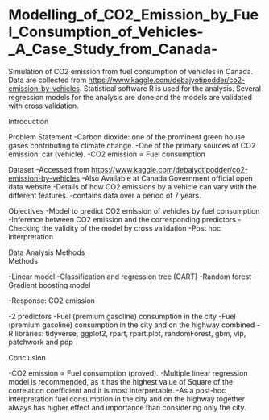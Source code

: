 # Modelling_of_CO2_Emission_by_Fuel_Consumption_of_Vehicles-_A_Case_Study_from_Canada-
Simulation of CO2 emission from fuel consumption of vehicles in Canada. Data are collected from  https://www.kaggle.com/debajyotipodder/co2-emission-by-vehicles.
Statistical software R is used for the analysis. Several regression models for the analysis are done and the models are validated with cross validation. 

Introduction

Problem Statement 
 -Carbon dioxide: one of the prominent green house gases contributing to climate change. 
 -One of the primary sources of CO2 emission: car (vehicle).
 -CO2 emission ∝ Fuel consumption 

Dataset
-Accessed from https://www.kaggle.com/debajyotipodder/co2-emission-by-vehicles 
-Also Available at Canada Government official open data website
-Details of how CO2 emissions by a vehicle can vary with the different features.
-contains data over a period of 7 years. 

Objectives
 -Model to predict CO2 emission of vehicles by fuel consumption 
 -Inference between CO2 emission and the corresponding predictors 
 -Checking the validity of the model by cross validation 
 -Post hoc interpretation 

Data Analysis Methods  
Methods

-Linear model 
-Classification and regression tree (CART) 
-Random forest 
-Gradient boosting model 

-Response: CO2 emission

-2 predictors
    -Fuel (premium gasoline) consumption in the city 
    -Fuel (premium gasoline) consumption in the city and on the highway combined
-R libraries: tidyverse, ggplot2, rpart, rpart.plot, randomForest, gbm, vip, patchwork and pdp 

Conclusion

-CO2 emission ∝ Fuel consumption (proved).
 -Multiple linear regression model is recommended, as it has the highest value of Square of the correlation coefficient and it is most interpretable.
 -As a post-hoc interpretation fuel consumption in the city and on the highway together always has higher effect and importance than considering only the city.




